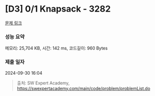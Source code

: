 # [D3] 0/1 Knapsack - 3282 

[문제 링크](https://swexpertacademy.com/main/code/problem/problemDetail.do?contestProbId=AWBJAVpqrzQDFAWr) 

### 성능 요약

메모리: 25,704 KB, 시간: 142 ms, 코드길이: 960 Bytes

### 제출 일자

2024-09-30 16:04



> 출처: SW Expert Academy, https://swexpertacademy.com/main/code/problem/problemList.do